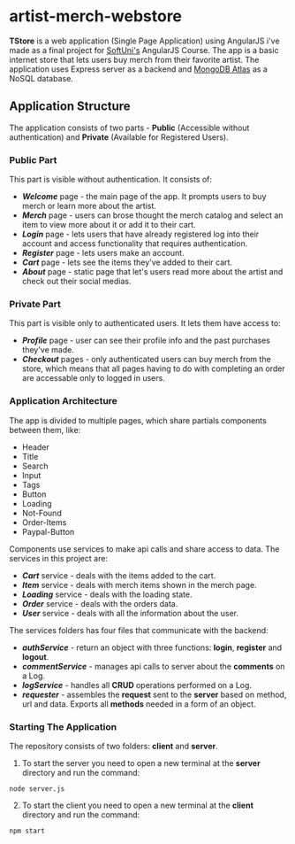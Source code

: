 # artist-merch-webstore

**TStore** is a web application (Single Page Application) using AngularJS i've made as a final project for [SoftUni's](https://softuni.bg/) AngularJS Course. The app is a basic internet store that lets users buy merch from their favorite artist. The application uses Express server as a backend and [MongoDB Atlas](https://www.mongodb.com/atlas/database) as a NoSQL database.

## Application Structure
The application consists of two parts - **Public** (Accessible without authentication) and **Private** (Available for Registered Users).

 ### Public Part

 This part is visible without authentication. It consists of: 
 - ***Welcome*** page - the main page of the app. It  prompts users to buy merch or learn more about the artist.
 - ***Merch*** page - users can brose thought the merch catalog and select an item to view more about it or add it to their cart.
 - ***Login*** page - lets users that have already registered log into their account and access functionality that requires authentication.
 - ***Register*** page - lets users make an account.
 - ***Cart*** page - lets see the items they've added to their cart.
 - ***About*** page - static page that let's users read more about the artist and check out their social medias.

 ### Private Part
 This part is visible only to authenticated users. It lets them have access to:
 - ***Profile*** page - user can see their profile info and the past purchases they've made.
 - ***Checkout*** pages - only authenticated users can buy merch from the store, which means that all pages having to do with completing an order are accessable only to logged in users.

 ### Application Architecture
The app is divided to multiple pages, which share partials components between them, like:
- Header
- Title
- Search
- Input
- Tags
- Button
- Loading
- Not-Found
- Order-Items
- Paypal-Button

Components use services to make api calls and share access to data. The services in this project are:
 - ***Cart*** service - deals with the items added to the cart.
 - ***Item*** service - deals with merch items shown in the merch page.
 - ***Loading*** service - deals with the loading state.
 - ***Order*** service - deals with the orders data.
 - ***User*** service - deals with all the information about the user.

 The services folders has four files that communicate with the backend:
 - ***authService*** - return an object with three functions: **login**, **register** and **logout**.
 - ***commentService*** - manages api calls to server about the **comments** on a Log.
 - ***logService*** - handles all **CRUD** operations performed on a Log.
 - ***requester*** - assembles the **request** sent to the **server** based on method, url and data. Exports all **methods** needed in a form of an object.



 ### Starting The Application
 The repository consists of two folders: **client** and **server**.

1. To start the server you need to open a new terminal at the **server** directory and run the command:

```console
node server.js
```

2. To start the client you need to open a new terminal at the **client** directory and run the command:

```console
npm start
```
 
 
 
